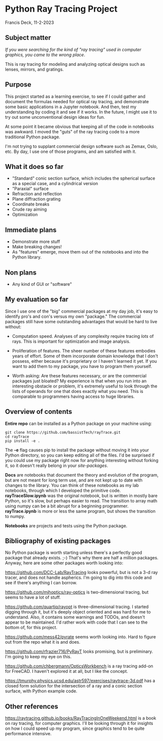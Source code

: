 # Python Ray Tracing Project

Francis Deck, 11-2-2023

## Subject matter

*If you were searching for the kind of "ray tracing" used in computer graphics, you came to the wrong place*.

This is ray tracing for modeling and analyzing optical designs such as lenses, mirrors, and gratings.

## Purpose

This project started as a learning exercise, to see if I could gather and document the formulas needed for optical ray tracing, and demonstrate some basic applications in a Jupyter notebook. And then, test my understanding by coding it and see if it works. In the future, I might use it to try out some unconventional design ideas for fun.

At some point it became obvious that keeping all of the code in notebooks was awkward. I moved the "guts" of the ray tracing code to a more traditional Python package.

I'm not trying to supplant commercial design software such as Zemax, Oslo, etc. By day, I use one of those programs, and am satisfied with it.

## What it does so far
* "Standard" conic section surface, which includes the spherical surface as a special case, and a cylindrical version
* "Paraxial" surface
* Refraction and reflection
* Plane diffraction grating
* Coordinate breaks
* Crude ray aiming
* Optimization

## Immediate plans
* Demonstrate more stuff
* Make breaking changes!
* As "features" emerge, move them out of the notebooks and into the Python library.

## Non plans
* Any kind of GUI or "software"

## My evaluation so far
Since I use one of the "big" commercial packages at my day job, it's easy to identify pro's and con's versus my own "package." The commercial packages still have some outstanding advantages that would be hard to live without:

* Computation speed. Analyses of any complexity require tracing *lots* of rays. This is important for optimization and image analysis.

* Proliferation of features. The sheer number of these features embodies years of effort. Some of them incorporate domain knowledge that I don't possess, either because it's proprietary or I haven't learned it yet. If you want to add them to my package, you have to program them yourself.

* Worth asking: Are these features necessary, or are the commercial packages just bloated? My experience is that when you run into an interesting obstacle or problem, it's extremely useful to look through the lists of operands for one that does exactly what you need. This is comparable to programmers having access to huge libraries.

## Overview of contents

**Entire repo** can be installed as a Python package on your machine using:

	git clone https://github.com/bassistTech/rayTrace.git
	cd rayTrace
	pip install -e .

The **-e** flag causes pip to install the package without moving it into your Python directory, so you can keep editing all of the files. I'd be surprised if you could use my package right now for anything interesting without forking it, so it doesn't really belong in your *site-packages*.

**Docs** are notebooks that document the theory and evolution of the program, but are not meant for long term use, and are not kept up to date with changes to the library. You can think of these notebooks as my lab notebooks, through which I developed the primitive code. **rayTraceSlow.ipynb** was the original notebook, but is written in mostly bare Python, so it's slow, but perhaps easier to read. The transition to array math using numpy can be a bit abrupt for a beginning programmer. **rayTrace.ipynb** is more or less the same program, but shows the transition to numpy.

**Notebooks** are projects and tests using the Python package.

## Bibliography of existing packages

No Python package is worth starting unless there's a perfectly good package that already exists. ;-) That's why there are half a million packages. Anyway, here are some other packages worth looking into:

https://github.com/DCC-Lab/RayTracing looks powerful, but is not a 3-d ray tracer, and does not handle aspherics. I'm going to dig into this code and see if there's anything I can borrow.

https://github.com/mjhoptics/ray-optics is two-dimensional tracing, but seems to have a lot of stuff.

https://github.com/quartiq/rayopt is three-dimensional tracing. I started digging through it, but it's deeply object oriented and was hard for me to understand. Also, it contains some warnings and TODOs, and doesn't appear to be maintained. I'd rather work with code that I can see to the bottom of, for this project.

https://github.com/mess42/pyrate seems worth looking into. Hard to figure out from the repo what it is and does.

https://github.com/rfrazier716/PyRayT looks promising, but is preliminary. I'm going to keep my eye on this.

https://github.com/chbergmann/OpticsWorkbench is a ray tracing add-on for FreeCAD. I haven't explored it at all, but I like the concept.

https://tmurphy.physics.ucsd.edu/astr597/exercises/raytrace-3d.pdf has a closed form solution for the intersection of a ray and a conic section surface, with Python example code.

## Other references

https://raytracing.github.io/books/RayTracingInOneWeekend.html is a book on ray tracing, for computer graphics. I'll be looking through it for insights on how I could speed up my program, since graphics tend to be quite performance intensive.